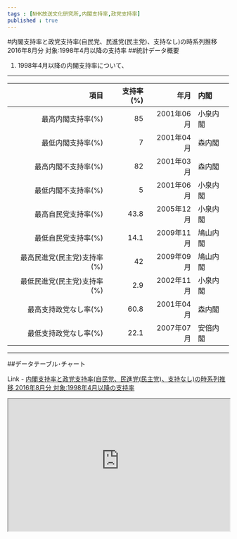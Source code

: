 ```yaml
--- 
tags : [NHK放送文化研究所,内閣支持率,政党支持率] 
published : true
---
```

#内閣支持率と政党支持率(自民党、民進党(民主党)、支持なし)の時系列推移 2016年8月分 対象:1998年4月以降の支持率 
##統計データ概要
1. 1998年4月以降の内閣支持率について、

***
|項目|支持率(%)|年月|内閣|
|-:|-:|-:|:-|
|最高内閣支持率(%)|85|2001年06月|小泉内閣|
|最低内閣支持率(%)|7|2001年04月|森内閣|
|最高内閣不支持率(%)|82|2001年03月|森内閣|
|最低内閣不支持率(%)|5|2001年06月|小泉内閣|
|最高自民党支持率(%)|43.8|2005年12月|小泉内閣|
|最低自民党支持率(%)|14.1|2009年11月|鳩山内閣|
|最高民進党(民主党)支持率(%)|42|2009年09月|鳩山内閣|
|最低民進党(民主党)支持率(%)|2.9|2002年11月|小泉内閣|
|最高支持政党なし率(%)|60.8|2001年04月|森内閣|
|最低支持政党なし率(%)|22.1|2007年07月|安倍内閣|
***



    
##データテーブル･チャート

Link - [内閣支持率と政党支持率(自民党、民進党(民主党)、支持なし)の時系列推移 2016年8月分 対象:1998年4月以降の支持率](
http://knowledgevault.saecanet.com/charts/am-consulting.co.jp-2016-08-09-15-43-28.html
)


<iframe src="
http://knowledgevault.saecanet.com/charts/am-consulting.co.jp-2016-08-09-15-43-28.html
"
 width="100%" height="300px"></iframe>